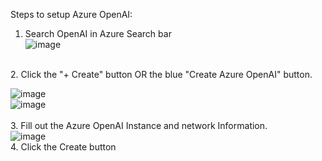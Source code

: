 Steps to setup Azure OpenAI:

1. Search OpenAI in Azure Search bar<br>
![image](https://github.com/ml58158/AzureOpenAI-Playbook/assets/11156002/76dea995-f855-4cf9-b14d-6d0076dba598)<br>
 <br>
2. Click the "+ Create" button OR the blue "Create Azure OpenAI" button.<br>

![image](https://github.com/ml58158/AzureOpenAI-Playbook/assets/11156002/692649d5-c62f-459f-bfc9-8bcf543510ea) <br>
![image](https://github.com/ml58158/AzureOpenAI-Playbook/assets/11156002/03035915-c94c-45e6-94c0-47e8d1b4527a) <br>
<br>
3. Fill out the Azure OpenAI Instance and network Information.<br>
![image](https://github.com/ml58158/AzureOpenAI-Playbook/assets/11156002/38ac8168-5868-4f24-8fb3-b0384d282f78)
<br>
4. Click the Create button

